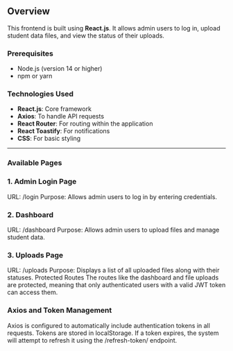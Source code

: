 ## Overview

This frontend is built using **React.js**. It allows admin users to log in, upload student data files, and view the status of their uploads.

### Prerequisites

- Node.js (version 14 or higher)
- npm or yarn

### Technologies Used

- **React.js**: Core framework
- **Axios**: To handle API requests
- **React Router**: For routing within the application
- **React Toastify**: For notifications
- **CSS**: For basic styling

---

### Available Pages
### 1. Admin Login Page
URL: /login
Purpose: Allows admin users to log in by entering credentials.
### 2. Dashboard
URL: /dashboard
Purpose: Allows admin users to upload files and manage student data.
### 3. Uploads Page
URL: /uploads
Purpose: Displays a list of all uploaded files along with their statuses.
Protected Routes
The routes like the dashboard and file uploads are protected, meaning that only authenticated users with a valid JWT token can access them.

### Axios and Token Management
Axios is configured to automatically include authentication tokens in all requests. Tokens are stored in localStorage.
If a token expires, the system will attempt to refresh it using the /refresh-token/ endpoint.